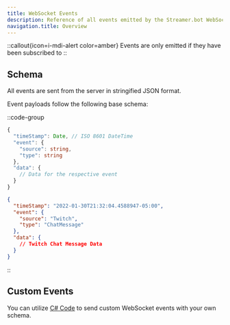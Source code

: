 ```yaml
---
title: WebSocket Events
description: Reference of all events emitted by the Streamer.bot WebSocket Server
navigation.title: Overview
---
```


::callout{icon=i-mdi-alert color=amber}
Events are only emitted if they have been subscribed to
::

## Schema
All events are sent from the server in stringified JSON format.

Event payloads follow the following base schema:

::code-group
  ```ts [JSON Schema]
  {
    "timeStamp": Date, // ISO 8601 DateTime
    "event": {
      "source": string,
      "type": string
    },
    "data": {
      // Data for the respective event
    }
  }
  ```
  ```json [Example]
  {
    "timeStamp": "2022-01-30T21:32:04.4588947-05:00",
    "event": {
      "source": "Twitch",
      "type": "ChatMessage"
    },
    "data": {
      // Twitch Chat Message Data
    }
  }
  ```
::

## Custom Events
You can utilize [C# Code](/api/csharp/general/core/servers-clients) to send custom WebSocket events with your own schema.